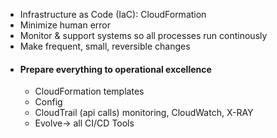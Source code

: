 - Infrastructure as Code (IaC): CloudFormation
- Minimize human error
- Monitor & support systems so all processes run continously
- Make frequent, small, reversible changes
- #### Prepare everything to operational excellence
	- CloudFormation templates
	- Config
	- CloudTrail (api calls) monitoring, CloudWatch, X-RAY
	- Evolve-> all CI/CD Tools